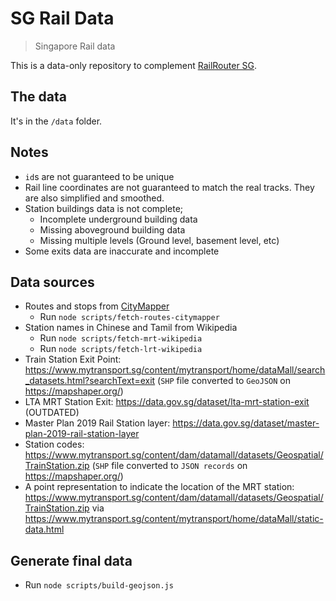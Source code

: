 # SG Rail Data

> Singapore Rail data

This is a data-only repository to complement [RailRouter SG](https://github.com/cheeaun/railrouter-sg/).

## The data

It's in the `/data` folder.

## Notes

- `id`s are not guaranteed to be unique
- Rail line coordinates are not guaranteed to match the real tracks. They are also simplified and smoothed.
- Station buildings data is not complete;
  - Incomplete underground building data
  - Missing aboveground building data
  - Missing multiple levels (Ground level, basement level, etc)
- Some exits data are inaccurate and incomplete

## Data sources

- Routes and stops from [CityMapper](https://citymapper.com/singapore/)
  - Run `node scripts/fetch-routes-citymapper`
- Station names in Chinese and Tamil from Wikipedia
  - Run `node scripts/fetch-mrt-wikipedia`
  - Run `node scripts/fetch-lrt-wikipedia`
- Train Station Exit Point: https://www.mytransport.sg/content/mytransport/home/dataMall/search_datasets.html?searchText=exit (`SHP` file converted to `GeoJSON` on https://mapshaper.org/)
- LTA MRT Station Exit: https://data.gov.sg/dataset/lta-mrt-station-exit (OUTDATED)
- Master Plan 2019 Rail Station layer: https://data.gov.sg/dataset/master-plan-2019-rail-station-layer
- Station codes: https://www.mytransport.sg/content/dam/datamall/datasets/Geospatial/TrainStation.zip (`SHP` file converted to `JSON records` on https://mapshaper.org/)
- A point representation to indicate the location of the MRT station: https://www.mytransport.sg/content/dam/datamall/datasets/Geospatial/TrainStation.zip via https://www.mytransport.sg/content/mytransport/home/dataMall/static-data.html

## Generate final data

- Run `node scripts/build-geojson.js`
